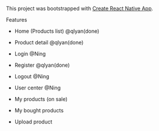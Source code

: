 This project was bootstrapped with [Create React Native App](https://github.com/react-community/create-react-native-app).

 Features
 
 - Home (Products list) @qlyan(done)
 - Product detail @qlyan(done)

 - Login @Ning
 - Register  @qlyan(done)
 - Logout @Ning
 - User center @Ning

 - My products (on sale)
 - My bought products
 - Upload product
 
 
